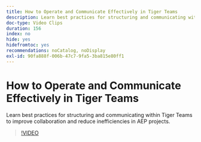 ```yaml
---
title: How to Operate and Communicate Effectively in Tiger Teams
description: Learn best practices for structuring and communicating within Tiger Teams to improve collaboration and reduce inefficiencies in AEP projects.
doc-type: Video Clips
duration: 156
index: no
hide: yes
hidefromtoc: yes
recommendations: noCatalog, noDisplay
exl-id: 90fa888f-006b-47c7-9fa5-3ba815e80ff1
---
```

# How to Operate and Communicate Effectively in Tiger Teams

Learn best practices for structuring and communicating within Tiger Teams to improve collaboration and reduce inefficiencies in AEP projects.

<!-- 62_S926_3442625_155_how-to-operate-and-communicate-effectively-in-tiger-teams -->
>[!VIDEO](https://video.tv.adobe.com/v/3458270/?learn=on&enablevpops=true)
